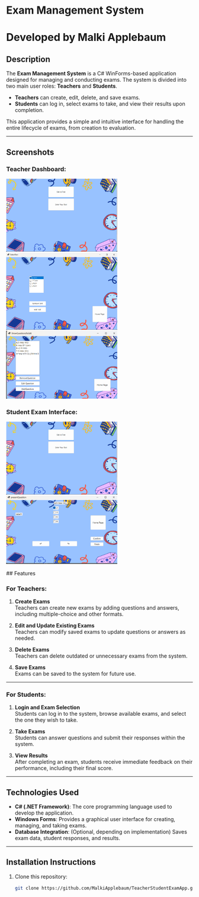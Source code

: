# Exam Management System
# Developed by Malki Applebaum 

## Description
The **Exam Management System** is a C# WinForms-based application designed for managing and conducting exams. The system is divided into two main user roles: **Teachers** and **Students**. 

- **Teachers** can create, edit, delete, and save exams.
- **Students** can log in, select exams to take, and view their results upon completion.

This application provides a simple and intuitive interface for handling the entire lifecycle of exams, from creation to evaluation.

---
## Screenshots

### Teacher Dashboard:
<p float="left">
    <img src="Screenshots/enter.png" alt="Teacher Dashboard" width="300"/>
    <img src="Screenshots/teachers.png" alt="Teacher Dashboard" width="300"/>
    <img src="Screenshots/edit.png" alt="Teacher Dashboard" width="300"/>
</p>

### Student Exam Interface:
<p float="left">
    <img src="Screenshots/enter.png" alt="Student Exam Interface" width="300"/>
    <img src="Screenshots/test.png" alt="Student Exam Interface" width="300"/>
</p>
## Features

### For Teachers:
1. **Create Exams**  
   Teachers can create new exams by adding questions and answers, including multiple-choice and other formats.
   
2. **Edit and Update Existing Exams**  
   Teachers can modify saved exams to update questions or answers as needed.

3. **Delete Exams**  
   Teachers can delete outdated or unnecessary exams from the system.

4. **Save Exams**  
   Exams can be saved to the system for future use.

---

### For Students:
1. **Login and Exam Selection**  
   Students can log in to the system, browse available exams, and select the one they wish to take.

2. **Take Exams**  
   Students can answer questions and submit their responses within the system.

3. **View Results**  
   After completing an exam, students receive immediate feedback on their performance, including their final score.

---

## Technologies Used
- **C# (.NET Framework)**: The core programming language used to develop the application.
- **Windows Forms**: Provides a graphical user interface for creating, managing, and taking exams.
- **Database Integration**: (Optional, depending on implementation) Saves exam data, student responses, and results.

---

## Installation Instructions
1. Clone this repository:
   ```bash
   git clone https://github.com/MalkiApplebaum/TeacherStudentExamApp.git
